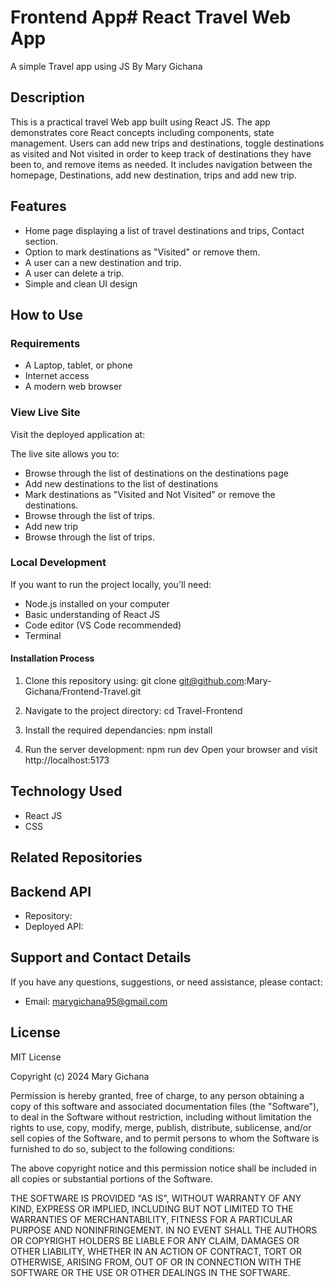 # Frontend App# React Travel Web App

A simple Travel app using JS
By Mary Gichana

## Description

This is a practical travel Web app built using React JS. The app demonstrates core React concepts including components, state management. Users can add new trips and destinations, toggle destinations as visited and Not visited in order to keep track of destinations they have been to, and remove items as needed. It includes navigation between the homepage, Destinations, add new destination, trips and add new trip.

## Features

- Home page displaying a list of travel destinations and trips, Contact section.
- Option to mark destinations as "Visited" or remove them.
- A user can a new destination and trip.
- A user can delete a trip.
- Simple and clean UI design

## How to Use

### Requirements

- A Laptop, tablet, or phone
- Internet access
- A modern web browser

### View Live Site

Visit the deployed application at:

The live site allows you to:

- Browse through the list of destinations on the destinations page
- Add new destinations to the list of destinations
- Mark destinations as "Visited and Not Visited" or remove the destinations.
- Browse through the list of trips.
- Add new trip
- Browse through the list of trips.

### Local Development

If you want to run the project locally, you'll need:

- Node.js installed on your computer
- Basic understanding of React JS
- Code editor (VS Code recommended)
- Terminal

#### Installation Process

1. Clone this repository using:
   git clone git@github.com:Mary-Gichana/Frontend-Travel.git

2. Navigate to the project directory:
   cd Travel-Frontend
3. Install the required dependancies:
   npm install
4. Run the server development:
   npm run dev
   Open your browser and visit http://localhost:5173

## Technology Used

- React JS
- CSS

## Related Repositories

## Backend API

- Repository:
- Deployed API:

## Support and Contact Details

If you have any questions, suggestions, or need assistance, please contact:

- Email: marygichana95@gmail.com

## License

MIT License

Copyright (c) 2024 Mary Gichana

Permission is hereby granted, free of charge, to any person obtaining a copy
of this software and associated documentation files (the "Software"), to deal
in the Software without restriction, including without limitation the rights
to use, copy, modify, merge, publish, distribute, sublicense, and/or sell
copies of the Software, and to permit persons to whom the Software is
furnished to do so, subject to the following conditions:

The above copyright notice and this permission notice shall be included in all
copies or substantial portions of the Software.

THE SOFTWARE IS PROVIDED "AS IS", WITHOUT WARRANTY OF ANY KIND, EXPRESS OR
IMPLIED, INCLUDING BUT NOT LIMITED TO THE WARRANTIES OF MERCHANTABILITY,
FITNESS FOR A PARTICULAR PURPOSE AND NONINFRINGEMENT. IN NO EVENT SHALL THE
AUTHORS OR COPYRIGHT HOLDERS BE LIABLE FOR ANY CLAIM, DAMAGES OR OTHER
LIABILITY, WHETHER IN AN ACTION OF CONTRACT, TORT OR OTHERWISE, ARISING FROM,
OUT OF OR IN CONNECTION WITH THE SOFTWARE OR THE USE OR OTHER DEALINGS IN THE
SOFTWARE.
